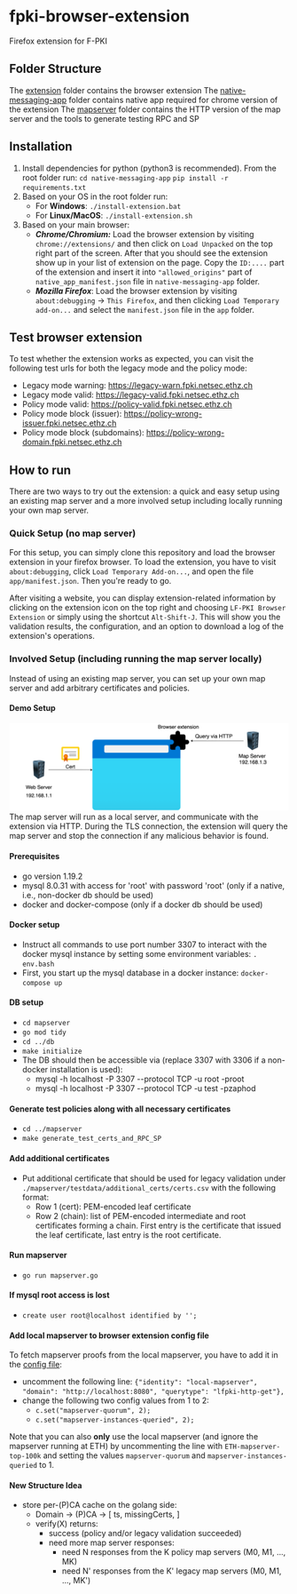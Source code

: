 # fpki-browser-extension
Firefox extension for F-PKI

## Folder Structure
The [extension](./extension) folder contains the browser extension
The [native-messaging-app](./native-messaging-app/) folder contains native app required for chrome version of the extension
The [mapserver](./extension/mapserver/) folder contains the HTTP version of the map server and the tools to generate testing RPC and SP

## Installation

1. Install dependencies for python (python3 is recommended). From the root folder run:
`cd native-messaging-app`
`pip install -r requirements.txt`
2. Based on your OS in the root folder run:
	- For **Windows**: `./install-extension.bat`
	- For **Linux/MacOS**: `./install-extension.sh`
3. Based on your main browser:
	- ***Chrome/Chromium:***  Load the browser extension by visiting `chrome://extensions/` and then click on `Load Unpacked` on the top right part of the screen. After that you should see the extension show up in your list of extension on the page. 
Copy the `ID:....` part of the extension and insert it into `"allowed_origins"` part of `native_app_manifest.json` file in `native-messaging-app` folder.
	- ***Mozilla Firefox***: Load the browser extension by visiting `about:debugging` -> `This Firefox`, and then clicking `Load Temporary add-on...` and select the `manifest.json` file in the `app` folder.

## Test browser extension
To test whether the extension works as expected, you can visit the following test urls for both the legacy mode and the policy mode:

- Legacy mode warning: https://legacy-warn.fpki.netsec.ethz.ch
- Legacy mode valid: https://legacy-valid.fpki.netsec.ethz.ch
- Policy mode valid: https://policy-valid.fpki.netsec.ethz.ch
- Policy mode block (issuer): https://policy-wrong-issuer.fpki.netsec.ethz.ch
- Policy mode block (subdomains): https://policy-wrong-domain.fpki.netsec.ethz.ch

## How to run
There are two ways to try out the extension: a quick and easy setup using an existing map server and a more involved setup including locally running your own map server.

### Quick Setup (no map server)
For this setup, you can simply clone this repository and load the browser extension in your firefox browser.
To load the extension, you have to visit `about:debugging`, click `Load Temporary Add-on...`, and open the file `app/manifest.json`.
Then you're ready to go.

After visiting a website, you can display extension-related information by clicking on the extension icon on the top right and choosing `LF-PKI Browser Extension` or simply using the shortcut `Alt-Shift-J`.
This will show you the validation results, the configuration, and an option to download a log of the extension's operations.

### Involved Setup (including running the map server locally)
Instead of using an existing map server, you can set up your own map server and add arbitrary certificates and policies.

#### Demo Setup
![Alt text](images/overview.png?raw=true"Overview")
The map server will run as a local server, and communicate with the extension via HTTP. During the TLS connection, the extension will query the map server and stop the connection if any malicious behavior is found.

#### Prerequisites
- go version 1.19.2
- mysql 8.0.31 with access for 'root' with password 'root' (only if a native, i.e., non-docker db should be used)
- docker and docker-compose (only if a docker db should be used)

#### Docker setup
- Instruct all commands to use port number 3307 to interact with the docker mysql instance by setting some environment variables: ``. env.bash``
- First, you start up the mysql database in a docker instance: ``docker-compose up``

#### DB setup
- ``cd mapserver``
- ``go mod tidy``
- ``cd ../db``
- ``make initialize``
- The DB should then be accessible via (replace 3307 with 3306 if a non-docker installation is used):
  - mysql -h localhost -P 3307 --protocol TCP -u root -proot
  - mysql -h localhost -P 3307 --protocol TCP -u test -pzaphod

#### Generate test policies along with all necessary certificates
- ``cd ../mapserver``
- ``make generate_test_certs_and_RPC_SP``

#### Add additional certificates
- Put additional certificate that should be used for legacy validation under ``./mapserver/testdata/additional_certs/certs.csv`` with the following format:
  - Row 1 (cert): PEM-encoded leaf certificate
  - Row 2 (chain): list of PEM-encoded intermediate and root certificates forming a chain. First entry is the certificate that issued the leaf certificate, last entry is the root certificate.

#### Run mapserver
- ``go run mapserver.go``

#### If mysql root access is lost
- ``create user root@localhost identified by '';``

#### Add local mapserver to browser extension config file
To fetch mapserver proofs from the local mapserver, you have to add it in the [config file](app/js_lib/config.js):
- uncomment the following line: `{"identity": "local-mapserver", "domain": "http://localhost:8080", "querytype": "lfpki-http-get"},`
- change the following two config values from 1 to 2:
  - `c.set("mapserver-quorum", 2);`
  - `c.set("mapserver-instances-queried", 2);`

Note that you can also **only** use the local mapserver (and ignore the mapserver running at ETH) by uncommenting the line with `ETH-mapserver-top-100k` and setting the values `mapserver-quorum` and `mapserver-instances-queried` to 1.

#### New Structure Idea
- store per-(P)CA cache on the golang side:
  - Domain -> (P)CA -> [
      ts,
      missingCerts,
      ]
  - verify(X) returns:
    - success (policy and/or legacy validation succeeded)
    - need more map server responses:
      - need N responses from the K policy map servers (M0, M1, ..., MK)
      - need N' responses from the K' legacy map servers (M0, M1, ..., MK')
